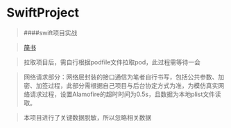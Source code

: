 # SwiftProject
> ####swift项目实战

>[简书](https://www.jianshu.com/p/ac7e9959646f)

>拉取项目后，需自行根据podfile文件拉取pod，此过程需等待一会

>网络请求部分：网络层封装的接口通信为笔者自行书写，包括公共参数、加密、加签过程，此部分需根据自己项目与后台协定方式为准，为模仿真实网络请求过程，设置Alamofire的超时时间为0.5s，且数据为本地plist文件读取。

>本项目进行了关键数据脱敏，所以忽略相关数据



